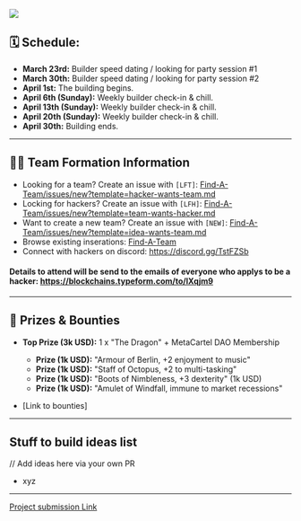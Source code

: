 ![](https://i.imgur.com/sFnh2Wy.png)

## 🗓 Schedule:
- **March 23rd:** Builder speed dating / looking for party session #1
- **March 30th:** Builder speed dating / looking for party session #2
- **April 1st:** The building begins.
- **April 6th (Sunday):** Weekly builder check-in & chill.
- **April 13th (Sunday):** Weekly builder check-in & chill.
- **April 20th (Sunday):** Weekly builder check-in & chill.
- **April 30th:** Building ends.

---

## 🧙‍♂️ Team Formation Information

-   Looking for a team? Create an issue with `[LFT]`: [Find-A-Team/issues/new?template=hacker-wants-team.md](https://github.com/metacartel/dragon-quest/issues/new?template=hacker-wants-team.md)
-   Locking for hackers? Create an issue with `[LFH]`: [Find-A-Team/issues/new?template=team-wants-hacker.md](https://github.com/metacartel/dragon-quest/issues/new?template=team-wants-hacker.md)
-   Want to create a new team? Create an issue with `[NEW]`: [Find-A-Team/issues/new?template=idea-wants-team.md](https://github.com/metacartel/dragon-quest/issues/new?template=idea-wants-team.md)
-   Browse existing inserations: [Find-A-Team](https://github.com/metacartel/dragon-quest/issues)
-   Connect with hackers on discord: https://discord.gg/TstFZSb

#### Details to attend will be send to the emails of everyone who applys to be a hacker: https://blockchains.typeform.com/to/lXqjm9

---

## 🐉 Prizes & Bounties

- **Top Prize (3k USD):** 1 x "The Dragon" + MetaCartel DAO Membership
    - **Prize (1k USD):** "Armour of Berlin, +2 enjoyment to music"
    - **Prize (1k USD):** "Staff of Octopus, +2 to multi-tasking" 
    - **Prize (1k USD):** "Boots of Nimbleness, +3 dexterity" (1k USD)
    - **Prize (1k USD):** "Amulet of Windfall, immune to market recessions" 

- [Link to bounties]

---

## Stuff to build ideas list

// Add ideas here via your own PR

- xyz 


---

[Project submission Link](https://github.com/metacartel/submissions/issues/1)
